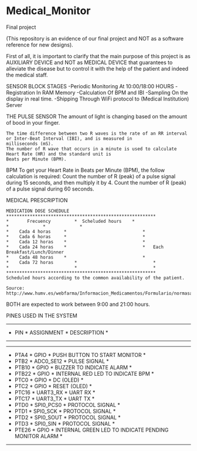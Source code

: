 # Medical_Monitor
Final project

(This repository is an evidence of our final project and NOT as a software reference for new designs).


First of all, it is important to clarify that the main purpose of this project is as AUXILIARY DEVICE 
and NOT as MEDICAL DEVICE that guarantees to alleviate the disease but to control it with the help of the patient
and indeed the medical staff.

SENSOR BLOCK STAGES
	-Periodic Monitoring
		At 10:00/18:00 HOURS
	-Registration
		In RAM Memory
	-Calculation
		Of BPM and IBI
	-Sampling
		On the display in real time.
	-Shipping
		Through WiFi protocol to (Medical Institution) Server

THE PULSE SENSOR
	The amount of light is changing based on the amount of bood in your finger.


	The time difference between two R waves is the rate of an RR interval or Inter-Beat Interval (IBI), and is measured in 
	milliseconds (mS).
	The number of R wave that occurs in a minute is used to calculate Heart Rate (HR) and the standard unit is 
	Beats per Minute (BPM).
	
	
BPM
	To get your Heart Rate in Beats per Minute (BPM), the follow calculation is required:
		Count the number of R (peak) of a pulse signal during 15 seconds, and then multiply it by 4.
		Count the number of R (peak) of a pulse signal during 60 seconds.
		
MEDICAL PRESCRIPTION

	MEDICATION DOSE SCHEDULE
	*********************************************************
	*       Frecuency         *	 Scheluded hours	*
	*			  *				*
	*    Cada 4 horas	  *                             *
	*    Cada 6 horas	  *                             *   
	*    Cada 12 horas	  *                             * 
	*    Cada 24 horas	  *                             *	Each Breakfast/Lunch/Dinner
	*    Cada 48 horas	  *                             *  
	*    Cada 72 horas        *                             * 
	*                         *                             *
	*********************************************************
	Scheduled hours according to the common availability of the patient.
	
	Source: http://www.humv.es/webfarma/Informacion_Medicamentos/Formulario/normasadministracion.htm

BOTH are expected to work between 9:00 and 21:00 hours.


PINES USED IN THE SYSTEM

****************************************************************************************************
*   PIN       *   ASSIGNMENT	  *			  DESCRIPTION		                   *
*	      *                   *                                                                *
*	      *                   *                                                                *
*   PTA4      *     GPIO          *     PUSH BUTTON TO START MONITOR                               *
*   PTB2      *   ADC0_SE12	  *	PULSE SIGNAL                            	           *
*   PTB10     *	    GPIO	  *	BUZZER TO INDICATE ALARM                                   *
*   PTB22     *	    GPIO	  *     INTERNAL RED LED TO INDICATE BPM                           *
*   PTC0      *     GPIO          *     DC (OLED)                                                  *
*   PTC2      *     GPIO          *     RESET (OLED)                                               *
*   PTC16     *   UART3_RX        *     UART RX                                                    *
*   PTC17     *   UART3_TX        *     UART TX                                                    *
*   PTD0      *	  SPI0_PCS0       *	PROTOCOL SIGNAL                                            *
*   PTD1      *	  SPI0_SCK	  *	PROTOCOL SIGNAL                                            *
*   PTD2      *	  SPI0_SOUT	  *	PROTOCOL SIGNAL                                            *
*   PTD3      *	  SPI0_SIN        *	PROTOCOL SIGNAL 				           *
*   PTE26     *	    GPIO          * 	INTERNAL GREEN LED TO INDICATE PENDING MONITOR ALARM       *
****************************************************************************************************


